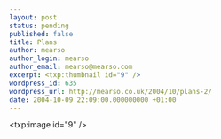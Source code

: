 ```yaml
---
layout: post
status: pending
published: false
title: Plans
author: mearso
author_login: mearso
author_email: mearso@mearso.com
excerpt: <txp:thumbnail id="9" />
wordpress_id: 635
wordpress_url: http://mearso.co.uk/2004/10/plans-2/
date: 2004-10-09 22:09:00.000000000 +01:00
---
```

<txp:image id="9" />
